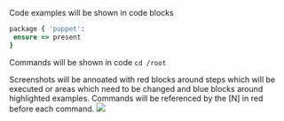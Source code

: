 Code examples will be shown in code blocks

```ruby
package { 'puppet':
 ensure => present
}

```
Commands will be shown in code `cd /root`

Screenshots will be annoated with red blocks around steps which will be executed or areas which need to be changed and blue blocks around highlighted examples. Commands will be referenced by the \[N\] in red before each command.
![](/gitbook/images/SETUP-001-setup-steps.png)


